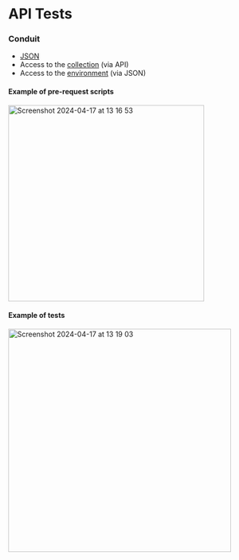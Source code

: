 # API Tests

### Conduit
- [JSON](https://github.com/TykhonKozachenko/API_Tests/blob/main/Conduit/Conduit.json)
- Access to the [collection](https://api.postman.com/collections/32217972-9a276d97-d344-4ac7-9ff9-8895475d31c2?access_key=PMAT-01HQGSX9QYJ4WWAYQHPRVG03S1) (via API)
- Access to the [environment](https://github.com/TykhonKozachenko/API_Tests/files/15010022/Conduit.postman_environment.json) (via JSON)

#### Example of pre-request scripts
<img width="393" alt="Screenshot 2024-04-17 at 13 16 53" src="https://github.com/TykhonKozachenko/API_Tests/assets/147492112/5b4043b2-600e-4c58-bb3e-a78c4e0a8c05">

#### Example of tests
<img width="447" alt="Screenshot 2024-04-17 at 13 19 03" src="https://github.com/TykhonKozachenko/API_Tests/assets/147492112/485c3cb2-3fc6-42fd-94b9-65b121d7aa2a">
